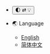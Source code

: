 * <button id='dark-mode-btn' onclick="changeDarkMode();"> 🌓 ⇄ 💡 </button>

* 🌏 Language
    * [English](../en/#/README ':ignore')
    * [简体中文](../zh-Hans/#/README ':ignore')